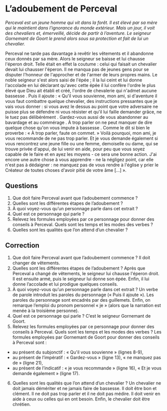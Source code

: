 # L’adoubement de Perceval

*Perceval est un jeune homme qui vit dans la forêt. Il est élevé par sa mère qui le maintient dans l’ignorance du monde extérieur. Mais un jour, il voit des chevaliers et, émerveillé, décide de partir à l’aventure.*
*Le seigneur Gornemant de Goort le prend alors sous sa protection et fait de lui un chevalier.*

Perceval ne tarde pas davantage à revêtir les vêtements et il abandonne ceux donnés par sa mère. Alors le seigneur se baisse et lui chausse l'éperon droit. Telle était en effet la coutume : celui qui faisait un chevalier devait lui chausser l'éperon. Il ne manqua pas de jeunes gens pour se disputer l'honneur de l'approcher et de l'armer de leurs propres mains. Le noble seigneur s'est alors saisi de l'épée ; il la lui ceint  et lui donne l'accolade  en lui déclarant qu'avec cette épée il lui confère l'ordre le plus élevé que Dieu ait établi et créé, l'ordre de chevalerie qui n'admet aucune bassesse . Puis il ajoute : « Qu'il vous souvienne, mon ami, si d'aventure  il vous faut combattre quelque chevalier, des instructions pressantes  que je vais vous donner : si vous avez le dessus au point que votre adversaire ne puisse plus se défendre ni vous résister et qu'il lui faille demander grâce, ne le tuez pas délibérément . Gardez-vous aussi de vous abandonner au bavardage et au commérage . À trop parler on ne peut manquer de dire quelque chose qu'on vous impute à bassesse . Comme le dit si bien le proverbe : « À trop parler, faute on commet. » Voilà pourquoi, mon ami, je vous recommande de ne pas trop parler. Et je vous demande également si vous rencontrez une jeune fille ou une femme, demoiselle ou dame, qui se trouve privée d'appui, de lui venir en aide, pour peu que vous soyez capable de le faire et en ayez les moyens - ce sera une bonne action. J'ai encore une autre chose à vous apprendre - ne la négligez point, car elle n'est pas à dédaigner : ne manquez pas de vous rendre à l'église y prier le Créateur de toutes choses d'avoir pitié de votre âme [...] ».

## Questions

1. Que doit faire Perceval avant que l’adoubement commence ?
2. Quelles sont les différentes étapes de l’adoubement ?
3. À quoi voyez-vous qu’un personnage parle dans cet extrait ?
4. Quel est ce personnage qui parle ?
5. Relevez les formules employées par ce personnage pour donner des conseils à Perceval. Quels sont les temps et les modes des verbes ?
6. Quelles sont les qualités que l’on attend d’un chevalier ?

## Correction

1. Que doit faire Perceval avant que l’adoubement commence ?
Il doit changer de vêtements.
2. Quelles sont les différentes étapes de l’adoubement ?
Après que Perceval a changé de vêtements, le seigneur lui chausse l'éperon droit. Il est ensuite armé, puis le seigneur lui donne son épée. Enfin, il lui donne l’accolade et lui prodigue quelques conseils.
3. À quoi voyez-vous qu’un personnage parle dans cet extrait ?
Un verbe de parole introduit les paroles du personnage (« Puis il ajoute »). Les paroles du personnage sont encadrés par des guillemets. Enfin, on remarque l’emploi du pronom personnel « je » (alors que la narration est menée à la troisième personne).
4. Quel est ce personnage qui parle ?
C’est le seigneur Gornemant de Goort.
5. Relevez les formules employées par ce personnage pour donner des conseils à Perceval. Quels sont les temps et les modes des verbes ?
Les formules employées par Gornemant de Goort pour donner des conseils à Perceval sont :
- au présent du subjonctif : « Qu'il vous souvienne » (lignes 8-9),
- au présent de l’impératif : « Gardez-vous » (ligne 13), « ne manquez pas de » (ligne 21),
- au présent de l’indicatif : « je vous recommande » (ligne 16), « Et je vous demande également » (ligne 17).
6. Quelles sont les qualités que l’on attend d’un chevalier ?
Un chevalier ne doit jamais démériter et ne jamais faire de bassesse. Il doit être bon et clément. Il ne doit pas trop parler et il ne doit pas médire. Il doit venir en aide à ceux ou celles qui en ont besoin. Enfin, le chevalier doit être chrétien.